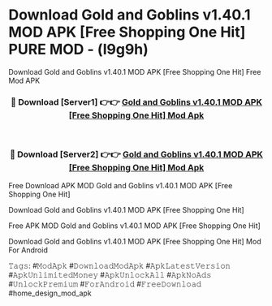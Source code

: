 # Download Gold and Goblins v1.40.1 MOD APK [Free Shopping One Hit] PURE MOD - (l9g9h)
Download Gold and Goblins v1.40.1 MOD APK [Free Shopping One Hit] Free Mod APK

<div align="center">
<h3>🔴 Download [Server1] 👉👉 <a href="https://apk-comot.site?title=Gold_and_Goblins_v1.40.1_MOD_APK_[Free_Shopping_One_Hit]">Gold and Goblins v1.40.1 MOD APK [Free Shopping One Hit] Mod Apk</a></h3><br>

<h3>🔴 Download [Server2] 👉👉 <a href="https://apk-comot.site?title=Gold_and_Goblins_v1.40.1_MOD_APK_[Free_Shopping_One_Hit]">Gold and Goblins v1.40.1 MOD APK [Free Shopping One Hit] Mod Apk</a></h3>
</div>


Free Download APK MOD Gold and Goblins v1.40.1 MOD APK [Free Shopping One Hit]

Download Gold and Goblins v1.40.1 MOD APK [Free Shopping One Hit] 

Free APK MOD Gold and Goblins v1.40.1 MOD APK [Free Shopping One Hit] 

Download Gold and Goblins v1.40.1 MOD APK [Free Shopping One Hit] Mod For Android

𝚃𝚊𝚐𝚜: #𝙼𝚘𝚍𝙰𝚙𝚔 #𝙳𝚘𝚠𝚗𝚕𝚘𝚊𝚍𝙼𝚘𝚍𝙰𝚙𝚔 #𝙰𝚙𝚔𝙻𝚊𝚝𝚎𝚜𝚝𝚅𝚎𝚛𝚜𝚒𝚘𝚗 #𝙰𝚙𝚔𝚄𝚗𝚕𝚒𝚖𝚒𝚝𝚎𝚍𝙼𝚘𝚗𝚎𝚢 #𝙰𝚙𝚔𝚄𝚗𝚕𝚘𝚌𝚔𝙰𝚕𝚕 #𝙰𝚙𝚔𝙽𝚘𝙰𝚍𝚜 #𝚄𝚗𝚕𝚘𝚌𝚔𝙿𝚛𝚎𝚖𝚒𝚞𝚖 #𝙵𝚘𝚛𝙰𝚗𝚍𝚛𝚘𝚒𝚍 #𝙵𝚛𝚎𝚎𝙳𝚘𝚠𝚗𝚕𝚘𝚊𝚍 #home_design_mod_apk